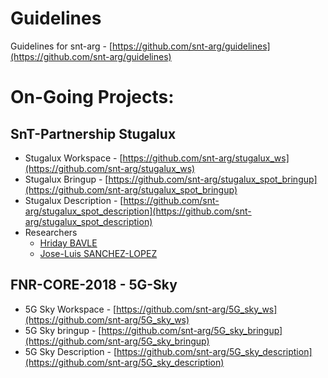 # Guidelines 
Guidelines for snt-arg - [https://github.com/snt-arg/guidelines](https://github.com/snt-arg/guidelines)

# On-Going Projects:

## SnT-Partnership Stugalux
- Stugalux Workspace - [https://github.com/snt-arg/stugalux_ws](https://github.com/snt-arg/stugalux_ws)
- Stugalux Bringup - [https://github.com/snt-arg/stugalux_spot_bringup](https://github.com/snt-arg/stugalux_spot_bringup)
- Stugalux Description - [https://github.com/snt-arg/stugalux_spot_description](https://github.com/snt-arg/stugalux_spot_description)
- Researchers
  - [Hriday BAVLE](https://github.com/hridaybavle)
  - [Jose-Luis SANCHEZ-LOPEZ](https://github.com/joselusl)

## FNR-CORE-2018 - 5G-Sky 
- 5G Sky Workspace - [https://github.com/snt-arg/5G_sky_ws](https://github.com/snt-arg/5G_sky_ws)
- 5G Sky bringup - [https://github.com/snt-arg/5G_sky_bringup](https://github.com/snt-arg/5G_sky_bringup)
- 5G Sky Description - [https://github.com/snt-arg/5G_sky_description](https://github.com/snt-arg/5G_sky_description)

